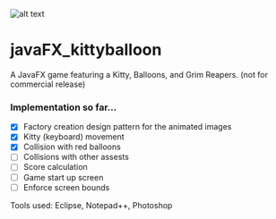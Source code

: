 ![alt text](http://33secondstomars.org/ann/projects/screenshots/videosample.gif)

# javaFX_kittyballoon
A JavaFX game featuring a Kitty, Balloons, and Grim Reapers.
(not for commercial release)

### Implementation so far...
- [x] Factory creation design pattern for the animated images
- [x] Kitty (keyboard) movement
- [x] Collision with red balloons
- [ ] Collisions with other assests
- [ ] Score calculation
- [ ] Game start up screen
- [ ] Enforce screen bounds

Tools used: Eclipse, Notepad++, Photoshop
